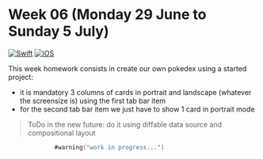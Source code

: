 # Week 06 (Monday 29 June to Sunday 5 July)

[![Swift](https://img.shields.io/badge/Swift-5.0-orange.svg?longCache=true&style=flat&logo=swift)](https://www.swift.org)
[![iOS](https://img.shields.io/badge/iOS-13.2+-lightgrey.svg?longCache=true&?style=plastic&logo=apple)](https://developer.apple.com/ios/)  

This week homework consists in create our own pokedex using a started project:
- it is mandatory 3 columns of cards in portrait and landscape (whatever the screensize is) using the first tab bar item
- for the second tab bar item we just have to show 1 card in portrait mode

>ToDo in the new future: do it using diffable data source and compositional layout


```Swift
             #warning("work in progress...")
``` 

